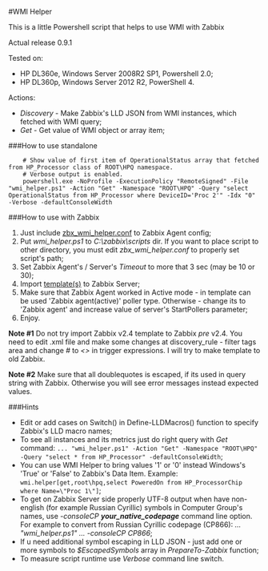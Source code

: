 #WMI Helper 

This is a little Powershell script that helps to use WMI with Zabbix

Actual release 0.9.1

Tested on:
- HP DL360e, Windows Server 2008R2 SP1, Powershell 2.0;
- HP DL360p, Windows Server 2012 R2, PowerShell 4.

Actions:
- _Discovery_ - Make Zabbix's LLD JSON from WMI instances, which fetched with WMI query;
- _Get_       - Get value of WMI object or array item;


###How to use standalone

        # Show value of first item of OperationalStatus array that fetched from HP_Processor class of ROOT\HPQ namespace.
        # Verbose output is enabled.
        powershell.exe -NoProfile -ExecutionPolicy "RemoteSigned" -File "wmi_helper.ps1" -Action "Get" -Namespace "ROOT\HPQ" -Query "select OperationalStatus from HP_Processor where DeviceID='Proc 2'" -Idx "0" -Verbose -defaultConsoleWidth 


###How to use with Zabbix
1. Just include [zbx\_wmi\_helper.conf](https://github.com/zbx-sadman/wmi/tree/master/Zabbix_Templates/zbx_wmi_helper.conf) to Zabbix Agent config;
2. Put _wmi\_helper.ps1_ to _C:\zabbix\scripts_ dir. If you want to place script to other directory, you must edit _zbx\_wmi\_helper.conf_ to properly set script's path; 
3. Set Zabbix Agent's / Server's _Timeout_ to more that 3 sec (may be 10 or 30);
4. Import [template(s)](https://github.com/zbx-sadman/wmi/tree/master/Zabbix_Templates) to Zabbix Server;
5. Make sure that Zabbix Agent worked in Active mode - in template can be used 'Zabbix agent(active)' poller type. Otherwise - change its to 'Zabbix agent' and increase value of server's StartPollers parameter;
6. Enjoy.

**Note #1**
Do not try import Zabbix v2.4 template to Zabbix _pre_ v2.4. You need to edit .xml file and make some changes at discovery_rule - filter tags area and change _#_ to _<>_ in trigger expressions. I will try to make template to old Zabbix.

**Note #2**
Make sure that all doublequotes is escaped, if its used in query string with Zabbix. Otherwise you will see error messages instead expected values.

###Hints
- Edit or add cases on Switch() in Define-LLDMacros() function to specify Zabbix's LLD macro names;
- To see all instances and its metrics just do right query with _Get_ command: `... "wmi_helper.ps1" -Action "Get" -Namespace "ROOT\HPQ" -Query "select * from HP_Processor" -defaultConsoleWidth`;
- You can use WMI Helper to bring values '1' or '0' instead Windows's 'True' or 'False' to Zabbix's Data Item. Example: `wmi.helper[get,root\hpq,select PoweredOn from HP_ProcessorChip where Name=\"Proc 1\"]`;
- To get on Zabbix Server side properly UTF-8 output when have non-english (for example Russian Cyrillic) symbols in Computer Group's names, use  _-consoleCP **your_native_codepage**_ command line option. For example to convert from Russian Cyrillic codepage (CP866): _... "wmi_helper.ps1"  ... -consoleCP CP866_;
- If u need additional symbol escaping in LLD JSON - just add one or more symbols to _$EscapedSymbols_ array in _PrepareTo-Zabbix_ function;
- To measure script runtime use _Verbose_ command line switch.
